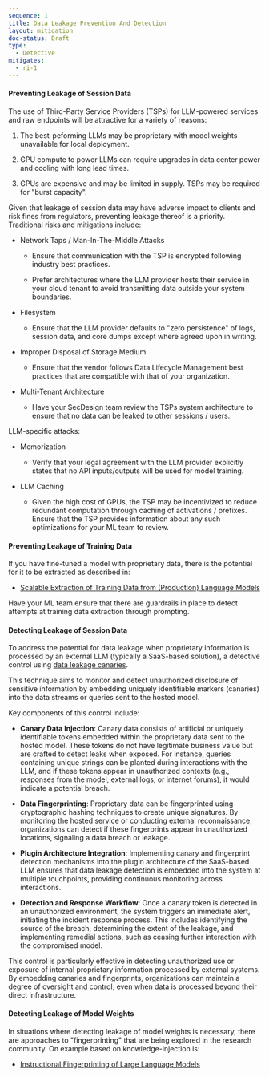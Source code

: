 ```yaml
---
sequence: 1
title: Data Leakage Prevention And Detection
layout: mitigation
doc-status: Draft
type:
  - Detective
mitigates:
  - ri-1
---
```


#### Preventing Leakage of Session Data

The use of Third-Party Service Providers (TSPs) for LLM-powered
services and raw endpoints will be attractive for a variety of
reasons:

1. The best-peforming LLMs may be proprietary with model weights
   unavailable for local deployment.

2. GPU compute to power LLMs can require upgrades in data center power
   and cooling with long lead times.

3. GPUs are expensive and may be limited in supply. TSPs may be
   required for "burst capacity".


Given that leakage of session data may have adverse impact to clients
and risk fines from regulators, preventing leakage thereof is a
priority.  Traditional risks and mitigations include:

- Network Taps / Man-In-The-Middle Attacks

  - Ensure that communication with the TSP is encrypted following
    industry best practices.

  - Prefer architectures where the LLM provider hosts their service in
    your cloud tenant to avoid transmitting data outside your system
    boundaries.

- Filesystem

  - Ensure that the LLM provider defaults to "zero persistence" of
    logs, session data, and core dumps except where agreed upon in
    writing.

- Improper Disposal of Storage Medium

  - Ensure that the vendor follows Data Lifecycle Management best
    practices that are compatible with that of your organization.

- Multi-Tenant Architecture

  - Have your SecDesign team review the TSPs system architecture to
    ensure that no data can be leaked to other sessions / users.


LLM-specific attacks:

- Memorization

  - Verify that your legal agreement with the LLM provider explicitly
    states that no API inputs/outputs will be used for model training.

- LLM Caching

  - Given the high cost of GPUs, the TSP may be incentivized to reduce
    redundant computation through caching of activations /
    prefixes. Ensure that the TSP provides information about any such
    optimizations for your ML team to review.

    
#### Preventing Leakage of Training Data

If you have fine-tuned a model with proprietary data, there is the
potential for it to be extracted as described in:

- [Scalable Extraction of Training Data from (Production) Language
  Models](https://arxiv.org/abs/2311.17035)

Have your ML team ensure that there are guardrails in place to detect
attempts at training data extraction through prompting.


#### Detecting Leakage of Session Data

To address the potential for data leakage when proprietary information
is processed by an external LLM (typically a SaaS-based solution), a detective control
using [data leakage
canaries](https://www.ischool.berkeley.edu/projects/2023/llm-canary-open-source-security-benchmark-tool).

This technique aims to monitor and detect unauthorized disclosure of
sensitive information by embedding uniquely identifiable markers
(canaries) into the data streams or queries sent to the hosted model.

Key components of this control include:

- **Canary Data Injection**: Canary data consists of artificial or
  uniquely identifiable tokens embedded within the proprietary data
  sent to the hosted model. These tokens do not have legitimate
  business value but are crafted to detect leaks when exposed. For
  instance, queries containing unique strings can be planted during
  interactions with the LLM, and if these tokens appear in
  unauthorized contexts (e.g., responses from the model, external
  logs, or internet forums), it would indicate a potential breach.
  
- **Data Fingerprinting**: Proprietary data can be fingerprinted using
  cryptographic hashing techniques to create unique signatures. By
  monitoring the hosted service or conducting
  external reconnaissance, organizations can detect if these
  fingerprints appear in unauthorized locations, signaling a data
  breach or leakage.
  
- **Plugin Architecture Integration**: Implementing canary and
  fingerprint detection mechanisms into the plugin architecture of the
  SaaS-based LLM ensures that data leakage detection is embedded
  into the system at multiple touchpoints, providing continuous
  monitoring across interactions.
  
- **Detection and Response Workflow**: Once a canary token is detected
  in an unauthorized environment, the system triggers an immediate
  alert, initiating the incident response process. This includes
  identifying the source of the breach, determining the extent of the
  leakage, and implementing remedial actions, such as ceasing further
  interaction with the compromised model.

This control is particularly effective in detecting unauthorized use
or exposure of internal proprietary information processed by external
systems. By embedding canaries and fingerprints, organizations can
maintain a degree of oversight and control, even when data is
processed beyond their direct infrastructure.


#### Detecting Leakage of Model Weights

In situations where detecting leakage of model weights is necessary,
there are approaches to "fingerprinting" that are being explored in
the research community. On example based on knowledge-injection is:

- [Instructional Fingerprinting of Large Language Models](https://arxiv.org/abs/2401.12255)

